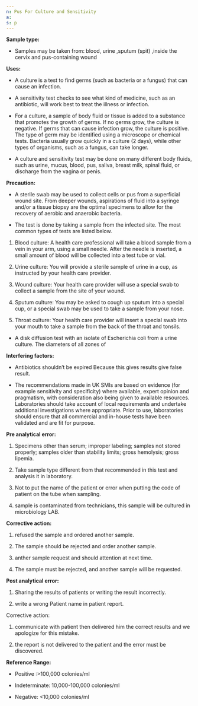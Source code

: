 ```yaml
---
n: Pus For Culture and Sensitivity
a: 
s: p
---
```



__Sample type:__

-	Samples may be taken from: blood, urine ,sputum (spit) ,inside the cervix and pus-containing wound

__Uses:__

-	A culture is a test to find germs (such as bacteria or a fungus) that can cause an infection.

-	A sensitivity test checks to see what kind of medicine, such as an antibiotic, will work best to treat the illness or infection.

-	For a culture, a sample of body fluid or tissue is added to a substance that promotes the growth of germs. If no germs grow, the culture is negative. If germs that can cause infection grow, the culture is positive. The type of germ may be identified using a microscope or chemical tests. Bacteria usually grow quickly in a culture (2 days), while other types of organisms, such as a fungus, can take longer.

-	A culture and sensitivity test may be done on many different body fluids, such as urine, mucus, blood, pus, saliva, breast milk, spinal fluid, or discharge from the vagina or penis.

__Precaution:__ 

-	A sterile swab may be used to collect cells or pus from a superficial wound site. From deeper wounds, aspirations of fluid into a syringe and/or a tissue biopsy are the optimal specimens to allow for the recovery of aerobic and anaerobic bacteria.

-	The test is done by taking a sample from the infected site. The most common types of tests are listed below.

1)	Blood culture: A health care professional will take a blood sample from a vein in your arm, using a small needle. After the needle is inserted, a small amount of blood will be collected into a test tube or vial.

2)	Urine culture: You will provide a sterile sample of urine in a cup, as instructed by your health care provider.

3)	Wound culture: Your health care provider will use a special swab to collect a sample from the site of your wound.

4)	Sputum culture: You may be asked to cough up sputum into a special cup, or a special swab may be used to take a sample from your nose.

5)	Throat culture: Your health care provider will insert a special swab into your mouth to take a sample from the back of the throat and tonsils.


-	A disk diffusion test with an isolate of Escherichia coli from a urine culture. The diameters of all zones of



__Interfering factors:__

-	Antibiotics shouldn’t be expired Because this gives results give false result.

-	The recommendations made in UK SMIs are based on evidence (for example sensitivity and specificity) where available, expert opinion and pragmatism, with consideration also being given to available resources. Laboratories should take account of local requirements and undertake additional investigations where appropriate. Prior to use, laboratories should ensure that all commercial and in-house tests have been validated and are fit for purpose.


__Pre analytical error:__ 

1)	Specimens other than serum; improper labeling; samples not stored properly; samples older than stability limits; gross hemolysis; gross lipemia.

2)	 Take sample type different from that recommended in this test and analysis it in laboratory.

3)	Not to put the name of the patient or error when putting the code of patient on the tube when sampling.

4)	 sample is contaminated from technicians, this sample will be cultured in microbiology LAB.

__Corrective action:__ 

1)	refused the sample and ordered another sample.

2)	The sample should be rejected and order another sample. 

3)	anther sample request and should attention at next time.

4)	The sample must be rejected, and another sample will be requested.


__Post analytical error:__

1)	Sharing the results of patients or writing the result incorrectly.

2)	write a wrong Patient name   in patient report.

Corrective action:

1)	communicate with patient then delivered him the correct results   and   we apologize for this mistake.

2)	the report is not delivered to the patient and the error must be discovered.

__Reference Range:__ 	 

-	Positive :>100,000 colonies/ml	    

-	Indeterminate: 10,000-100,000 colonies/ml	

-	Negative: <10,000 colonies/ml